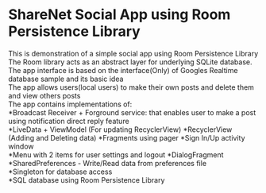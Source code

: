 # ShareNet Social App using Room Persistence Library

This is demonstration of a simple social app using Room Persistence Library  
The Room library acts as an abstract layer for underlying SQLite database.  
The app interface is based on the interface(Only) of Googles Realtime database sample and its basic idea  
The app allows users(local users) to make their own posts and delete them and view others posts  
The app contains implementations of:  
*Broadcast Receiver + Forground service: that enables user to make a post using notification direct reply feature  
*LiveData + ViewModel (For updating RecyclerView)
*RecyclerView (Adding and Deleting data)
*Fragments using pager
*Sign In/Up activity window  
*Menu with 2 items for user settings and logout
*DialogFragment  
*SharedPreferences - Write/Read data from preferences file  
*Singleton for database access  
*SQL database using Room Persistence Library 
